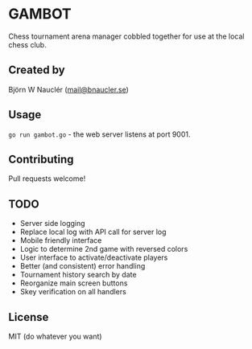 
# GAMBOT
Chess tournament arena manager cobbled together for use at the local chess club.

## Created by
Björn W Nauclér (mail@bnaucler.se)

## Usage
`go run gambot.go` - the web server listens at port 9001.

## Contributing
Pull requests welcome!

## TODO
* Server side logging
* Replace local log with API call for server log
* Mobile friendly interface
* Logic to determine 2nd game with reversed colors
* User interface to activate/deactivate players
* Better (and consistent) error handling
* Tournament history search by date
* Reorganize main screen buttons
* Skey verification on all handlers

## License
MIT (do whatever you want)
